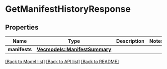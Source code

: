 # GetManifestHistoryResponse

## Properties

Name | Type | Description | Notes
------------ | ------------- | ------------- | -------------
**manifests** | [**Vec<models::ManifestSummary>**](ManifestSummary.md) |  | 

[[Back to Model list]](../README.md#documentation-for-models) [[Back to API list]](../README.md#documentation-for-api-endpoints) [[Back to README]](../README.md)


